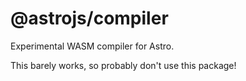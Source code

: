 # @astrojs/compiler

Experimental WASM compiler for Astro.

This barely works, so probably don't use this package!
